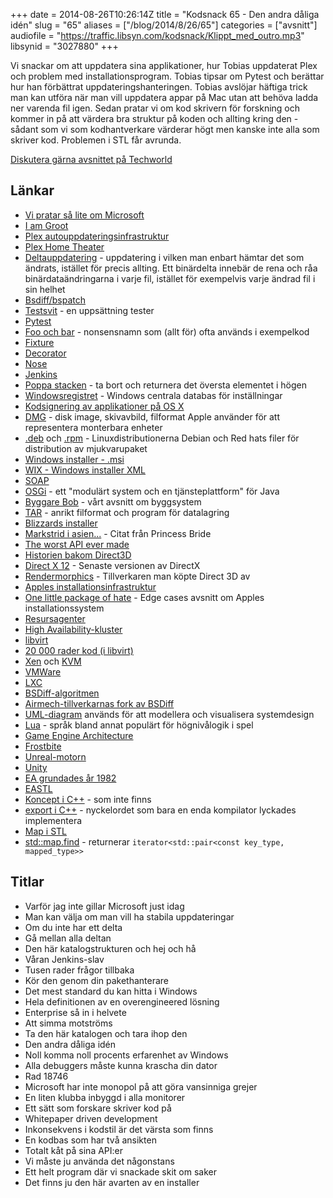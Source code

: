+++
date = 2014-08-26T10:26:14Z
title = "Kodsnack 65 - Den andra dåliga idén"
slug = "65"
aliases = ["/blog/2014/8/26/65"]
categories = ["avsnitt"]
audiofile = "https://traffic.libsyn.com/kodsnack/Klippt_med_outro.mp3"
libsynid = "3027880"
+++

Vi snackar om att uppdatera sina applikationer, hur Tobias uppdaterat Plex och problem med installationsprogram. Tobias tipsar om Pytest och berättar hur han förbättrat uppdateringshanteringen. Tobias avslöjar häftiga trick man kan utföra när man vill uppdatera appar på Mac utan att behöva ladda ner varenda fil igen. Sedan pratar vi om kod skrivern för forskning och kommer in på att värdera bra struktur på koden och allting kring den - sådant som vi som kodhantverkare värderar högt men kanske inte alla som skriver kod. Problemen i STL får avrunda.

[Diskutera gärna avsnittet på Techworld](http://techworld.idg.se/2.2524/1.579039/)

## Länkar ##
* [Vi pratar så lite om Microsoft](https://kodsnack.se/50/)
* [I am Groot](http://knowyourmeme.com/memes/i-am-groot)
* [Plex autouppdateringsinfrastruktur](http://github.com/plexinc/Update-Installer)
* [Plex Home Theater](http://github.com/plexinc/plex-home-theater-public)
* [Deltauppdatering](http://en.wikipedia.org/wiki/Delta_update) - uppdatering i vilken man enbart hämtar det som ändrats, istället för precis allting. Ett binärdelta innebär de rena och råa binärdataändringarna i varje fil, istället för exempelvis varje ändrad fil i sin helhet
* [Bsdiff/bspatch](http://www.daemonology.net/bsdiff/)
* [Testsvit](http://en.wikipedia.org/wiki/Test_suite) - en uppsättning tester
* [Pytest](http://pytest.org/latest/)
* [Foo och bar](http://en.wikipedia.org/wiki/Foo_Bar) - nonsensnamn som (allt för) ofta används i exempelkod
* [Fixture](http://pytest.org/latest/fixture.html#fixture)
* [Decorator](http://simeonfranklin.com/blog/2012/jul/1/python-decorators-in-12-steps/)
* [Nose](https://nose.readthedocs.org/en/latest/)
* [Jenkins](http://jenkins-ci.org)
* [Poppa stacken](http://www.cs.duke.edu/csed/ap/subset/doc/ap/Stack.html#pop%28%29) - ta bort och returnera det översta elementet i högen
* [Windowsregistret](http://en.wikipedia.org/wiki/Windows_Registry) - Windows centrala databas för inställningar
* [Kodsignering av applikationer på OS X](https://developer.apple.com/library/mac/documentation/Security/Conceptual/CodeSigningGuide/Introduction/Introduction.html)
* [DMG](http://en.wikipedia.org/wiki/DMG_%28file_format%29) - disk image, skivavbild, filformat Apple använder för att representera monterbara enheter
* [.deb](http://en.wikipedia.org/wiki/.deb) och [.rpm](http://en.wikipedia.org/wiki/.rpm) - Linuxdistributionerna Debian och Red hats filer för distribution av mjukvarupaket
* [Windows installer - .msi](http://en.wikipedia.org/wiki/Windows_Installer)
* [WIX - Windows installer XML](http://wixtoolset.org/)
* [SOAP](http://harmful.cat-v.org/software/xml/soap/)
* [OSGi](http://en.wikipedia.org/wiki/OSGi) - ett "modulärt system och en tjänsteplattform" för Java
* [Byggare Bob](https://kodsnack.se/8/) - vårt avsnitt om byggsystem
* [TAR](http://en.wikipedia.org/wiki/Tar_%28computing%29) - anrikt filformat och program för datalagring
* [Blizzards installer](http://www.wowwiki.com/Blizzard_Downloader)
* [Markstrid i asien...](http://www.imdb.com/title/tt0093779/trivia?item=tr0755819) - Citat från Princess Bride
* [The worst API ever made](http://mollyrocket.com/casey/stream_0029.html)
* [Historien bakom Direct3D](https://gist.github.com/kirkegaard/1055336)
* [Direct X 12](http://en.wikipedia.org/wiki/Direct3D_12#Direct3D_12) - Senaste versionen av DirectX
* [Rendermorphics](http://en.wikipedia.org/wiki/RenderMorphics) - Tillverkaren man köpte Direct 3D av
* [Apples installationsinfrastruktur](http://en.wikipedia.org/wiki/Installer_%28OS_X%29)
* [One little package of hate](http://edgecasesshow.com/045-one-little-package-of-hate.html) - Edge cases avsnitt om Apples installationssystem
* [Resursagenter](http://linux-ha.org/wiki/Resource_Agents)
* [High Availability-kluster](https://en.wikipedia.org/wiki/High-availability_cluster)
* [libvirt](http://libvirt.org/)
* [20 000 rader kod (i libvirt)](http://libvirt.org/git/?p=libvirt.git;a=blob;f=src/conf/domain_conf.c)
* [Xen](http://www.xenproject.org/) och [KVM](http://www.linux-kvm.org/)
* [VMWare](http://www.vmware.com/)
* [LXC](https://linuxcontainers.org/)
* [BSDiff-algoritmen](http://www.daemonology.net/papers/bsdiff.pdf)
* [Airmech-tillverkarnas fork av BSDiff](https://github.com/mendsley/bsdiff)
* [UML-diagram](http://en.wikipedia.org/wiki/UML_Diagram#Diagrams_overview) används för att modellera och visualisera systemdesign
* [Lua](http://www.lua.org/) - språk bland annat populärt för högnivålogik i spel
* [Game Engine Architecture](http://www.gameenginebook.com/)
* [Frostbite](http://en.wikipedia.org/wiki/Frostbite_(game_engine))
* [Unreal-motorn](https://www.unrealengine.com/)
* [Unity](http://unity3d.com/)
* [EA grundades år 1982](http://en.wikipedia.org/wiki/Electronic_Arts)
* [EASTL](http://www.open-std.org/jtc1/sc22/wg21/docs/papers/2007/n2271.html)
* [Koncept i C++](http://www.stroustrup.com/C++11FAQ.html#what-concepts) - som inte finns
* [export i C++](http://www.open-std.org/jtc1/sc22/wg21/docs/papers/2003/n1426.pdf) - nyckelordet som bara en enda kompilator lyckades implementera
* [Map i STL](http://www.cplusplus.com/reference/map/map/)
* [std::map.find](http://www.cplusplus.com/reference/map/map/find/) - returnerar `iterator<std::pair<const key_type, mapped_type>>`


## Titlar ##
* Varför jag inte gillar Microsoft just idag
* Man kan välja om man vill ha stabila uppdateringar
* Om du inte har ett delta
* Gå mellan alla deltan
* Den här katalogstrukturen och  hej och hå
* Våran Jenkins-slav
* Tusen rader frågor tillbaka
* Kör den genom din pakethanterare
* Det mest standard du kan hitta i Windows
* Hela definitionen av en overengineered lösning
* Enterprise så in i helvete
* Att simma motströms
* Ta den här katalogen och tara ihop den
* Den andra dåliga idén
* Noll komma noll procents erfarenhet av Windows
* Alla debuggers måste kunna krascha din dator
* Rad 18746
* Microsoft har inte monopol på att göra vansinniga grejer
* En liten klubba inbyggd i alla monitorer
* Ett sätt som forskare skriver kod på
* Whitepaper driven development
* Inkonsekvens i kodstil är det värsta som finns
* En kodbas som har två ansikten
* Totalt kåt på sina API:er
* Vi måste ju använda det någonstans
* Ett helt program där vi snackade skit om saker
* Det finns ju den här avarten av en installer
